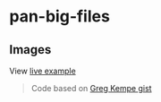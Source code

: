 # pan-big-files

## Images

View [live example](https://hhkaos.github.io/pan-big-files/?imageUrl=https://docs.google.com/drawings/d/e/2PACX-1vTY7Vhb85IJh7Hcx-PeFWwYz-Kon9hRGXI9y4J3CURNC67av9lJNRBQH6xXYRgdUzEBvkYsKX5ckNwz/pub?w=1927&h=1083)

> Code based on [Greg Kempe gist](https://gist.github.com/longhotsummer/ba9c96bb2abb304e4095ce00df17ae2f)
